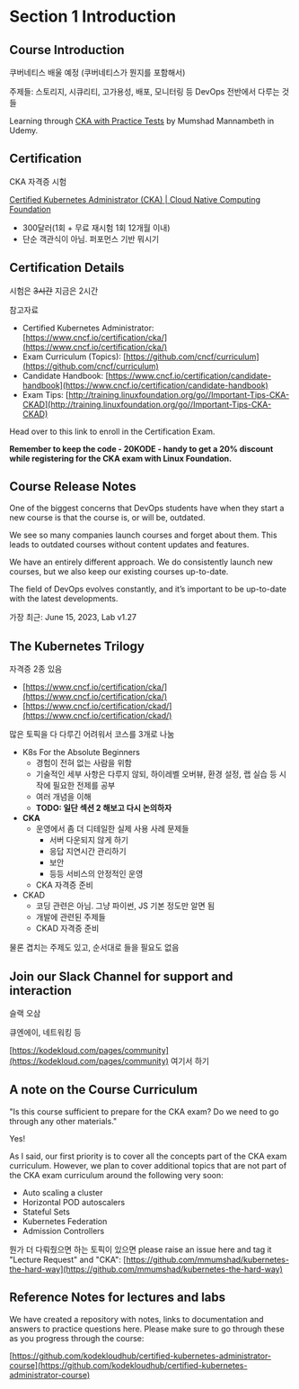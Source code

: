 # Section 1 Introduction



## Course Introduction

쿠버네티스 배울 예정 (쿠버네티스가 뭔지를 포함해서)

주제들: 스토리지, 시큐리티, 고가용성, 배포, 모니터링 등 DevOps 전반에서 다루는 것들

Learning through 
[CKA with Practice Tests](https://www.udemy.com/course/certified-kubernetes-administrator-with-practice-tests/learn/lecture/16214484?start=0#overview) by Mumshad Mannambeth in Udemy.

## Certification

CKA 자격증 시험

[Certified Kubernetes Administrator (CKA) | Cloud Native Computing Foundation](https://www.cncf.io/certification/cka/)

- 300달러(1회 + 무료 재시험 1회 12개월 이내)
- 단순 객관식이 아님. 퍼포먼스 기반 뭐시기

## Certification Details

시험은 ~~3시간~~ 지금은 2시간

참고자료

- Certified Kubernetes Administrator: [https://www.cncf.io/certification/cka/](https://www.cncf.io/certification/cka/)
- Exam Curriculum (Topics): [https://github.com/cncf/curriculum](https://github.com/cncf/curriculum)
- Candidate Handbook: [https://www.cncf.io/certification/candidate-handbook](https://www.cncf.io/certification/candidate-handbook)
- Exam Tips: [http://training.linuxfoundation.org/go//Important-Tips-CKA-CKAD](http://training.linuxfoundation.org/go//Important-Tips-CKA-CKAD)

Head over to this link to enroll in the Certification Exam.

**Remember to keep the code - 20KODE - handy to get a 20% discount while registering for the CKA exam with Linux Foundation.**

## Course Release Notes

One of the biggest concerns that DevOps students have when they start a new course is that the course is, or will be, outdated.

We see so many companies launch courses and forget about them. This leads to outdated courses without content updates and features.

We have an entirely different approach. We do consistently launch new courses, but we also keep our existing courses up-to-date.

The field of DevOps evolves constantly, and it’s important to be up-to-date with the latest developments.

가장 최근: June 15, 2023, Lab v1.27

## The Kubernetes Trilogy

자격증 2종 있음

- [https://www.cncf.io/certification/cka/](https://www.cncf.io/certification/cka/)
- [https://www.cncf.io/certification/ckad/](https://www.cncf.io/certification/ckad/)

많은 토픽을 다 다루긴 어려워서 코스를 3개로 나눔

- K8s For the Absolute Beginners
    - 경험이 전혀 없는 사람을 위함
    - 기술적인 세부 사항은 다루지 않되, 하이레벨 오버뷰, 환경 설정, 랩 실습 등 시작에 필요한 전제를 공부
    - 여러 개념을 이해
    - **TODO: 일단 섹션 2 해보고 다시 논의하자**
- **CKA**
    - 운영에서 좀 더 디테일한 실제 사용 사례 문제들
        - 서버 다운되지 않게 하기
        - 응답 지연시간 관리하기
        - 보안
        - 등등 서비스의 안정적인 운영
    - CKA 자격증 준비
- CKAD
    - 코딩 관련은 아님. 그냥 파이썬, JS 기본 정도만 알면 됨
    - 개발에 관련된 주제들
    - CKAD 자격증 준비

물론 겹치는 주제도 있고, 순서대로 들을 필요도 없음

## Join our Slack Channel for support and interaction

슬랙 오삼

큐엔에이, 네트워킹 등

[https://kodekloud.com/pages/community](https://kodekloud.com/pages/community) 여기서 하기

## A note on the Course Curriculum

"Is this course sufficient to prepare for the CKA exam? Do we need to go through any other materials."

Yes!

As I said, our first priority is to cover all the concepts part of the CKA exam curriculum. However, we plan to cover additional topics that are not part of the CKA exam curriculum around the following very soon:

- Auto scaling a cluster
- Horizontal POD autoscalers
- Stateful Sets
- Kubernetes Federation
- Admission Controllers

뭔가 더 다뤄줬으면 하는 토픽이 있으면 please raise an issue here and tag it "Lecture Request" and "CKA": [https://github.com/mmumshad/kubernetes-the-hard-way](https://github.com/mmumshad/kubernetes-the-hard-way)

## Reference Notes for lectures and labs

We have created a repository with notes, links to documentation and answers to practice questions here. Please make sure to go through these as you progress through the course:

[https://github.com/kodekloudhub/certified-kubernetes-administrator-course](https://github.com/kodekloudhub/certified-kubernetes-administrator-course)